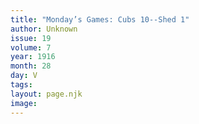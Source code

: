 ```yaml
---
title: "Monday’s Games: Cubs 10--Shed 1"
author: Unknown
issue: 19
volume: 7
year: 1916
month: 28
day: V
tags:
layout: page.njk
image:
---
```

